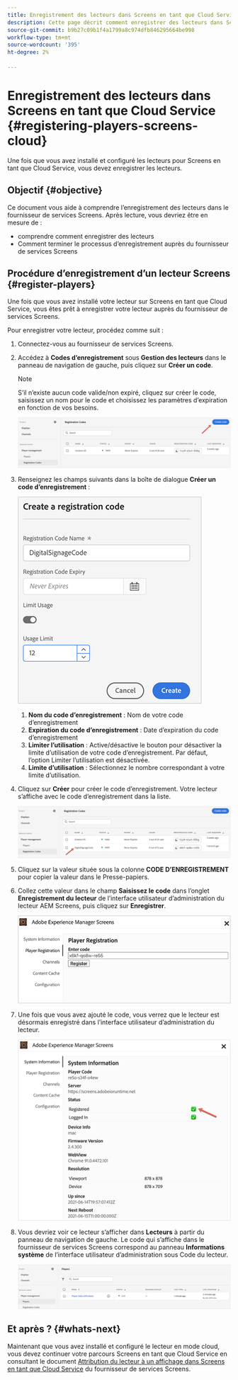 ```yaml
---
title: Enregistrement des lecteurs dans Screens en tant que Cloud Service
description: Cette page décrit comment enregistrer des lecteurs dans Screens en tant que Cloud Service.
source-git-commit: b9b27c09b1f4a1799a8c974dfb846295664be998
workflow-type: tm+mt
source-wordcount: '395'
ht-degree: 2%

---
```



# Enregistrement des lecteurs dans Screens en tant que Cloud Service {#registering-players-screens-cloud}

Une fois que vous avez installé et configuré les lecteurs pour Screens en tant que Cloud Service, vous devez enregistrer les lecteurs.

## Objectif {#objective}

Ce document vous aide à comprendre l’enregistrement des lecteurs dans le fournisseur de services Screens. Après lecture, vous devriez être en mesure de :

* comprendre comment enregistrer des lecteurs
* Comment terminer le processus d’enregistrement auprès du fournisseur de services Screens

## Procédure d’enregistrement d’un lecteur Screens {#register-players}

Une fois que vous avez installé votre lecteur sur Screens en tant que Cloud Service, vous êtes prêt à enregistrer votre lecteur auprès du fournisseur de services Screens.

Pour enregistrer votre lecteur, procédez comme suit :

1. Connectez-vous au fournisseur de services Screens.

1. Accédez à **Codes d’enregistrement** sous **Gestion des lecteurs** dans le panneau de navigation de gauche, puis cliquez sur **Créer un code**.

   >[!NOTE]
   >S’il n’existe aucun code valide/non expiré, cliquez sur créer le code, saisissez un nom pour le code et choisissez les paramètres d’expiration en fonction de vos besoins.

   ![image](/help/screens-cloud/assets/player/register-player1.png)

1. Renseignez les champs suivants dans la boîte de dialogue **Créer un code d’enregistrement** :

   ![image](/help/screens-cloud/assets/player/register-player2.png)

   1. **Nom du code d’enregistrement** : Nom de votre code d’enregistrement
   1. **Expiration du code d’enregistrement** : Date d’expiration du code d’enregistrement
   1. **Limiter l’utilisation** : Active/désactive le bouton pour désactiver la limite d’utilisation de votre code d’enregistrement. Par défaut, l’option Limiter l’utilisation est désactivée.
   1. **Limite d’utilisation** : Sélectionnez le nombre correspondant à votre limite d’utilisation.

1. Cliquez sur **Créer** pour créer le code d’enregistrement. Votre lecteur s’affiche avec le code d’enregistrement dans la liste.

   ![image](/help/screens-cloud/assets/player/register-player3.png)

1. Cliquez sur la valeur située sous la colonne **CODE D’ENREGISTREMENT** pour copier la valeur dans le Presse-papiers.

1. Collez cette valeur dans le champ **Saisissez le code** dans l’onglet **Enregistrement du lecteur** de l’interface utilisateur d’administration du lecteur AEM Screens, puis cliquez sur **Enregistrer**.

   ![image](/help/screens-cloud/assets/player/register-player4.png)


1. Une fois que vous avez ajouté le code, vous verrez que le lecteur est désormais enregistré dans l’interface utilisateur d’administration du lecteur.

   ![image](/help/screens-cloud/assets/player/register-player5.png)

1. Vous devriez voir ce lecteur s’afficher dans **Lecteurs** à partir du panneau de navigation de gauche. Le code qui s’affiche dans le fournisseur de services Screens correspond au panneau **Informations système** de l’interface utilisateur d’administration sous Code du lecteur.

   ![image](/help/screens-cloud/assets/player/register-player6.png)

## Et après ? {#whats-next}

Maintenant que vous avez installé et configuré le lecteur en mode cloud, vous devez continuer votre parcours Screens en tant que Cloud Service en consultant le document [Attribution du lecteur à un affichage dans Screens en tant que Cloud Service](/help/screens-cloud/managing-players-registration/assigning-player-display.md) du fournisseur de services Screens.